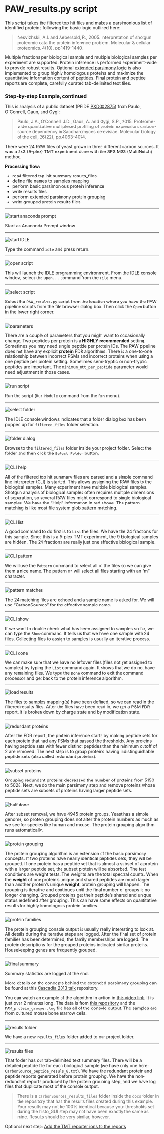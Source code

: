# PAW_results.py script

This script takes the filtered top hit files and makes a parsimonious list of identified proteins following the basic logic outlined here:

> Nesvizhskii, A.I. and Aebersold, R., 2005. Interpretation of shotgun proteomic data the protein inference problem. Molecular & cellular proteomics, 4(10), pp.1419-1440.

Multiple fractions per biological sample and multiple biological samples per experiment are supported. Protein inference is performed experiment-wide to provide robust results. Optional [extended parsimony logic](https://digitalcommons.ohsu.edu/etd/3855/) is also implemented to group highly homologous proteins and maximize the quantitative information content of peptides. Final protein and peptide reports are complete, carefully curated tab-delimited text files.

### Step-by-step Example, continued

This is analysis of a public dataset (PRIDE [PXD002875](https://www.ebi.ac.uk/pride/archive/projects/PXD002875)) from Paulo, O'Connell, Gaun, and Gygi:

> Paulo, J.A., O’Connell, J.D., Gaun, A. and Gygi, S.P., 2015. Proteome-wide quantitative multiplexed profiling of protein expression: carbon-source dependency in Saccharomyces cerevisiae. Molecular biology of the cell, 26(22), pp.4063-4074.

There were 24 RAW files of yeast grown in three different carbon sources. It was a 3x3 (9-plex) TMT experiment done with the SPS MS3 (MultiNotch) method.

**Processing flow:**
- read filtered top-hit summary results_files
- define file names to samples mapping
- perform basic parsimonious protein inference
- write results files
- perform extended parsimony protein grouping
- write grouped protein results files

---

![start anaconda prompt](../images/PAW_results/01_anaconda.png)

Start an Anaconda Prompt window

---

![start IDLE](../images/PAW_results/02_idle.png)

Type the command `idle` and press return.

---

![open script](../images/PAW_results/03_open-script.png)

This will launch the IDLE programming environment. From the IDLE console window, select the `Open...` command from the `File` menu.

---

![select script](../images/PAW_results/04_select-script.png)

Select the `PAW_results.py` script from the location where you have the PAW pipeline scripts from the file browser dialog box. Then click the `Open` button in the lower right corner.

---

![parameters](../images/PAW_results/05_parameters.png)

There are a couple of parameters that you might want to occasionally change. Two peptides per protein is a **HIGHLY recommended** setting. Sometimes you may need single peptide per protein IDs. The PAW pipeline does not have any explicit **protein** FDR algorithms. There is a one-to-one relationship between incorrect PSMs and incorrect proteins when using a one peptide per protein setting. Sometimes semi-tryptic or non-tryptic peptides are important. The `minimum_ntt_per_peptide` parameter would need adjustment in those cases.

---

![run script](../images/PAW_results/06_run-script.png)

Run the script (`Run Module` command from the `Run` menu).

---

![select folder](../images/PAW_results/07_select-folder.png)

The IDLE console windows indicates that a folder dialog box has been popped up for `filtered_files` folder selection.

---

![folder dialog](../images/PAW_results/08-folder-dialog.png)

Browse to the `filtered_files` folder inside your project folder. Select the folder and then click the `Select Folder` button.

---

![CLI help](../images/PAW_results/09_CLI-help.png)

All of the filtered top hit summary files are parsed and a simple command line interpreter (CLI) is started. This allows assigning the RAW files to the biological samples. Many experiment have multiple biological samples. Shotgun analysis of biological samples often requires multiple dimensions of separation, so several RAW files might correspond to single biological samples. We have the “Help” information in red above. The pattern matching is like most file system [glob pattern](https://en.wikipedia.org/wiki/Glob_(programming)) matching.

---

![CLI list](../images/PAW_results/10_CLI-list.png)

A good command to do first is to `List` the files. We have the 24 fractions for this sample. Since this is a 9-plex TMT experiment, the 9 biological samples are hidden. The 24 fractions are really just one effective biological sample.

---

![CLI pattern](../images/PAW_results/11_CLI-pattern.png)

We will use the `Pattern` command to select all of the files so we can give them a nice name. The pattern `m*` will select all files starting with an “m” character.

---

![pattern matches](../images/PAW_results/12_pattern-matches.png)

The 24 matching files are echoed and a sample name is asked for. We will use “CarbonSources” for the effective sample name.

---

![CLI show](../images/PAW_results/13_CLI-show.png)

If we want to double check what has been assigned to samples so far, we can type the `Show` command. It tells us that we have one sample with 24 files. Collecting files to assign to samples is usually an iterative process.

---

![CLI done](../images/PAW_results/14_CLI-done.png)

We  can make sure that we have no leftover files (files not yet assigned to samples) by typing the `List` command again. It shows that we do not have any remaining files. We type the `Done` command to exit the command processor and get back to the protein inference algorithm.

---

![load results](../images/PAW_results/15_load-results.png)

The files to samples mapping(s) have been defined, so we can read in the filtered results files. After the files have been read in, we get a PSM FDR report. It is broken down by charge state and by modification state.

---

![redundant proteins](../images/PAW_results/16_redundants.png)

After the FDR report, the protein inference starts by making peptide sets for each protein that had any PSMs that passed the thresholds. Any proteins having peptide sets with fewer distinct peptides than the minimum cutoff of 2 are removed. The next step is to group proteins having indistinguishable peptide sets (also called redundant proteins).

---

![subset proteins](../images/PAW_results/17_subsets.png)

Grouping redundant proteins decreased the number of proteins from 5150 to 5028. Next, we do the main parsimony step and remove proteins whose peptide sets are subsets of proteins having larger peptide sets.

---

![half done](../images/PAW_results/18_half-done.png)

After subset removal, we have 4945 protein groups. Yeast has a simple genome, so protein grouping does not alter the protein numbers as much as we see for species like human and mouse. The protein grouping algorithm runs automatically.

---

![protein grouping](../images/PAW_results/19_protein-grouping.png)

The protein grouping algorithm is an extension of the basic parsimony concepts. If two proteins have nearly identical peptides sets, they will be grouped. If one protein has a peptide set that is almost a subset of a protein with a larger peptide set, the subset protein will be absorbed. The test conditions are weight tests. The weights are the total spectral counts. When the **weight** of one protein’s unique and shared peptides are much larger than another protein’s unique **weight**, protein grouping will happen. The grouping is iterative and continues until the final number of groups is no longer changing. Grouped proteins get their peptide’s shared and unique status redefined after grouping. This can have some effects on quantitative results for highly homologous protein families.

---

![protein families](../images/PAW_results/20_protein-families.png)

The protein grouping console output is usually really interesting to look at. All details during the iterative steps are logged. After the final set of protein families has been determined, the family memberships are logged. The protein descriptions for the grouped proteins indicated similar proteins. Housekeeping genes are frequently grouped.

---

![final summary](../images/PAW_results/21_final-summary.png)

Summary statistics are logged at the end.

More details on the concepts behind the extended parsimony grouping can be found at this [Cascadia 2013 talk](https://github.com/pwilmart/Cascadia_2013) repository.

You can watch an example of the algorithm in action in [this video link](https://youtu.be/IAE59QrQYos). It is just over 2 minutes long. The data is from [this repository](https://github.com/pwilmart/MaxQuant_and_PAW/tree/master/PAW_results) and the `PAW_protein_grouper.log` file has all of the console output. The samples are from cultured mouse bone marrow cells.

---

![results folder](../images/PAW_results/22_results-folder.png)

We have a new `results_files` folder added to our project folder.

---

![results files](../images/PAW_results/23_results-files.png)

That folder has our tab-delimited text summary files. There will be a detailed peptide file for each biological sample (we have only one here: `CarbonSource_peptide_resuls_8.txt`). We have the redundant protein and peptide reports generated before protein grouping. We have the non-redundant reports produced by the protein grouping step, and we have log files that duplicate most of the console output.

> There is a `CarbonSources_results_files` folder inside the `docs` folder in the repository that has the results files created during this example. Your results may not be 100% identical because your thresholds set during the histo_GUI step may not have been exactly the same as mine. Results should be very similar, however.

Optional next step: [Add the TMT reporter ions to the reports](add_TMT_intensities.md)
